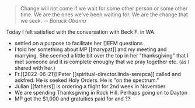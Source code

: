 > Change will not come if we wait for some other person or some other time. We are the ones we've been waiting for. We are the change that we seek.
> -- <cite>Barack Obama</cite>


Today I felt satisfied with the conversation with Beck F. in WA.

- settled on a purpose to facilitate her []EFM questions
- I told her something about MP [[marypat]] and my meeting and marrying. She seemed a little bit over the top in her "thanksgiving" that I met someone and it is complete enoughy that we pray together etc. (as I shared with her.)
- Fr.[[2022-06-21]] Peter [[spiritual-director.linda-serepca]] called and askfred. He is seeked Holy Orders. He is "on the spectrum."
- Julian [[fathers]] is ordering a flight for 2nd week in November
- We are spending Thanksgiving in Rock Hill. Perhaps going on to Dayton
- MP got the $1,000 and gratuities paid for and ??